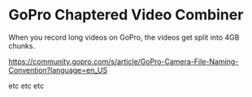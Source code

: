 # GoPro Chaptered Video Combiner

When you record long videos on GoPro, the videos get split into 4GB chunks.

https://community.gopro.com/s/article/GoPro-Camera-File-Naming-Convention?language=en_US

etc etc etc
